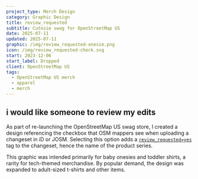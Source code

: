 ```yaml
---
project_type: Merch Design
category: Graphic Design
title: review_requested
subtitle: Cutesie swag for OpenStreetMap US
date: 2025-07-11
updated: 2025-07-11
graphic: /img/review_requested-onesie.png
icon: /img/review_requested-check.svg
start: 2023-12-06
start_label: Dropped
client: OpenStreetMap US
tags:
  - OpenStreetMap US merch
  - apparel
  - merch
---
```

## i would like someone to review my edits

As part of re-launching the OpenStreetMap US swag store, I created a design referencing the checkbox that OSM mappers see when uploading a changeset in iD or JOSM. Selecting this option  adds a [`review_requested=yes`](https://wiki.openstreetmap.org/wiki/Key:review_requested) tag to the changeset, hence the name of the product series.

This graphic was intended primarily for baby onesies and toddler shirts, a rarity for tech-themed merchandise. By popular demand, the design was expanded to adult-sized t-shirts and other items.